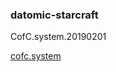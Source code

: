 ### datomic-starcraft

CofC.system.20190201

[cofc.system](https://github.com/sergeiudris/cofc.system)


